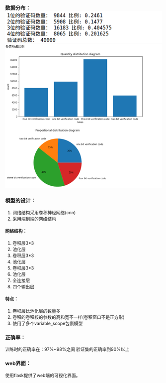 ### 数据分布：![](https://github.com/m-L-0/17b-LiShuHang-2015/blob/master/CaptchaRecognition/static/QQ%E6%88%AA%E5%9B%BE20180109143628.png)![](https://github.com/m-L-0/17b-LiShuHang-2015/blob/master/CaptchaRecognition/static/QQ%E6%88%AA%E5%9B%BE20180109143652.png)

### 模型的设计：
1. 网络结构采用卷积神经网络(cnn)
2. 采用端到端的网络结构 

#### 网络结构：
1. 卷积层3*3 
2. 池化层 
3. 卷积层3*3 
4. 池化层 
5. 卷积层3*3 
6. 池化层 
7. 全连接层 
8. 四个输出层 

#### 特点：
1. 卷积层比池化层的数量多
2. 卷积的卷积核的参数的高和宽不一样(卷积窗口不是正方形)
3. 使用了多个variable_scope包裹模型

### 正确率：
训练时的正确率在：97%~98%之间 
验证集的正确率到90%以上 

### web界面：
使用flask提供了web端的可视化界面。
